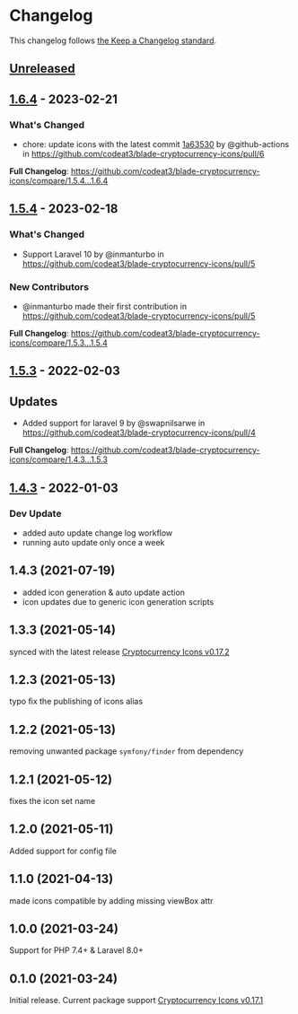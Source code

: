 # Changelog

This changelog follows [the Keep a Changelog standard](https://keepachangelog.com).

## [Unreleased](https://github.com/codeat3/blade-cryptocurrency-icons/compare/1.6.4...HEAD)

## [1.6.4](https://github.com/codeat3/blade-cryptocurrency-icons/compare/1.5.4...1.6.4) - 2023-02-21

### What's Changed

- chore: update icons with the latest commit [1a63530](https://github.com/spothq/cryptocurrency-icons/commit/1a63530be6e374711a8554f31b17e4cb92c25fa5) by @github-actions in https://github.com/codeat3/blade-cryptocurrency-icons/pull/6

**Full Changelog**: https://github.com/codeat3/blade-cryptocurrency-icons/compare/1.5.4...1.6.4

## [1.5.4](https://github.com/codeat3/blade-cryptocurrency-icons/compare/1.5.3...1.5.4) - 2023-02-18

### What's Changed

- Support Laravel 10 by @inmanturbo in https://github.com/codeat3/blade-cryptocurrency-icons/pull/5

### New Contributors

- @inmanturbo made their first contribution in https://github.com/codeat3/blade-cryptocurrency-icons/pull/5

**Full Changelog**: https://github.com/codeat3/blade-cryptocurrency-icons/compare/1.5.3...1.5.4

## [1.5.3](https://github.com/codeat3/blade-cryptocurrency-icons/compare/1.4.3...1.5.3) - 2022-02-03

## Updates

- Added support for laravel 9 by @swapnilsarwe in https://github.com/codeat3/blade-cryptocurrency-icons/pull/4

**Full Changelog**: https://github.com/codeat3/blade-cryptocurrency-icons/compare/1.4.3...1.5.3

## [1.4.3](https://github.com/codeat3/blade-cryptocurrency-icons/compare/1.4.3...1.4.3) - 2022-01-03

### Dev Update

- added auto update change log workflow
- running auto update only once a week

## 1.4.3 (2021-07-19)

- added icon generation & auto update action
- icon updates due to generic icon generation scripts

## 1.3.3 (2021-05-14)

synced with the latest release [Cryptocurrency Icons v0.17.2](https://github.com/spothq/cryptocurrency-icons/releases/tag/v0.17.2)

## 1.2.3 (2021-05-13)

typo fix the publishing of icons alias

## 1.2.2 (2021-05-13)

removing unwanted package `symfony/finder` from dependency

## 1.2.1 (2021-05-12)

fixes the icon set name

## 1.2.0 (2021-05-11)

Added support for config file

## 1.1.0 (2021-04-13)

made icons compatible by adding missing viewBox attr

## 1.0.0 (2021-03-24)

Support for PHP 7.4+ & Laravel 8.0+

## 0.1.0 (2021-03-24)

Initial release.
Current package support [Cryptocurrency Icons v0.17.1](https://github.com/spothq/cryptocurrency-icons/releases/tag/v0.17.1)
